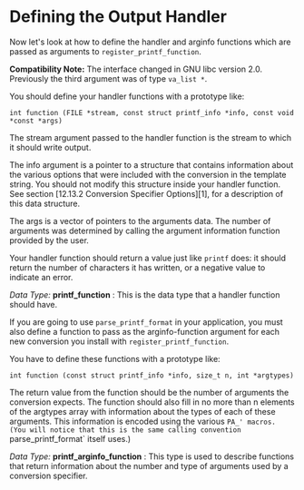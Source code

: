 
# Defining the Output Handler 

Now let's look at how to define the handler and arginfo functions which are passed as arguments to `register_printf_function`. 

**Compatibility Note:** The interface changed in GNU libc version 2.0.
Previously the third argument was of type `va_list *`. 

You should define your handler functions with a prototype like: 

```
int function (FILE *stream, const struct printf_info *info, const void *const *args)
```

The stream argument passed to the handler function is the stream to which it should write output. 

The info argument is a pointer to a structure that contains information about the various options that were included with the conversion in the template string.
You should not modify this structure inside your handler function.
See section [12.13.2 Conversion Specifier Options][1], for a description of this data structure. 

The args is a vector of pointers to the arguments data.
The number of arguments was determined by calling the argument information function provided by the user. 

Your handler function should return a value just like `printf` does: it should return the number of characters it has written, or a negative value to indicate an error. 

_Data Type:_ **printf_function**
: This is the data type that a handler function should have. 

If you are going to use `parse_printf_format` in your application, you must also define a function to pass as the arginfo-function argument for each new conversion you install with `register_printf_function`. 

You have to define these functions with a prototype like: 

```
int function (const struct printf_info *info, size_t n, int *argtypes)
```

The return value from the function should be the number of arguments the conversion expects.
The function should also fill in no more than n elements of the argtypes array with information about the types of each of these arguments.
This information is encoded using the various `PA_' macros.
(You will notice that this is the same calling convention `parse_printf_format` itself uses.) 

_Data Type:_ **printf_arginfo_function**
: This type is used to describe functions that return information about the number and type of arguments used by a conversion specifier. 
